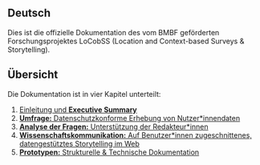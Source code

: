 ## Deutsch
Dies ist die offizielle Dokumentation des vom BMBF geförderten Forschungsprojektes LoCobSS (Location and Context-based Surveys & Storytelling).

## Übersicht

Die Dokumentation ist in vier Kapitel unterteilt:

1. [Einleitung und **Executive Summary**](/de/chapter01.md)
2. [**Umfrage:** Datenschutzkonforme Erhebung von Nutzer\*innendaten](/de/chapter02.md)
3. [**Analyse der Fragen:** Unterstützung der Redakteur\*innen](/de/chapter03.md)
4. [**Wissenschaftskommunikation:** Auf Benutzer\*innen zugeschnittenes, datengestütztes Storytelling im Web](/de/chapter04.md)
5. [**Prototypen:** Strukturelle & Technische Dokumentation](/de/chapter05.md)